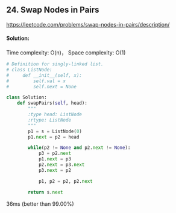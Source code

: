## 24. Swap Nodes in Pairs

https://leetcode.com/problems/swap-nodes-in-pairs/description/

#### Solution:

Time complexity: O(n)， Space complexity: O(1)

```python
# Definition for singly-linked list.
# class ListNode:
#     def __init__(self, x):
#         self.val = x
#         self.next = None

class Solution:
    def swapPairs(self, head):
        """
        :type head: ListNode
        :rtype: ListNode
        """
        p1 = s = ListNode(0)
        p1.next = p2 = head

        while(p2 != None and p2.next != None):
            p3 = p2.next
            p1.next = p3
            p2.next = p3.next
            p3.next = p2

            p1, p2 = p2, p2.next

        return s.next
```

36ms (better than 99.00%)

